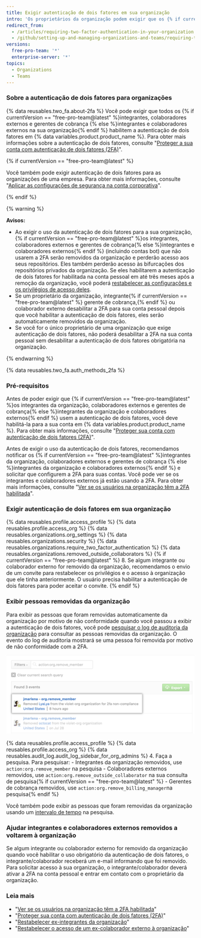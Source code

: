 ```yaml
---
title: Exigir autenticação de dois fatores em sua organização
intro: 'Os proprietários da organização podem exigir que os {% if currentVersion == "free-pro-team@latest" %}integrantes da organização, colaboradores externos e gerentes de cobrança{% else %}membros da organização e colaboradores externos{% endif %} habilitem a autenticação de dois fatores para suas contas pessoais, tornando mais difícil para atores maliciosos acessar os repositórios e configurações de uma organização.'
redirect_from:
  - /articles/requiring-two-factor-authentication-in-your-organization
  - /github/setting-up-and-managing-organizations-and-teams/requiring-two-factor-authentication-in-your-organization
versions:
  free-pro-team: '*'
  enterprise-server: '*'
topics:
  - Organizations
  - Teams
---
```


### Sobre a autenticação de dois fatores para organizações

{% data reusables.two_fa.about-2fa %} Você pode exigir que todos os {% if currentVersion == "free-pro-team@latest" %}integrantes, colaboradores externos e gerentes de cobrança {% else %}integrantes e colaboradores externos na sua organização{% endif %} habilitem a autenticação de dois fatores em {% data variables.product.product_name %}. Para obter mais informações sobre a autenticação de dois fatores, consulte "[Proteger a sua conta com autenticação de dois fatores (2FA)](/github/authenticating-to-github/securing-your-account-with-two-factor-authentication-2fa)".

{% if currentVersion == "free-pro-team@latest" %}

Você também pode exigir autenticação de dois fatores para as organizações de uma empresa. Para obter mais informações, consulte "[Aplicar as configurações de segurança na conta corporativa](/github/setting-up-and-managing-your-enterprise/enforcing-security-settings-in-your-enterprise-account#requiring-two-factor-authentication-for-organizations-in-your-enterprise-account)".

{% endif %}

{% warning %}

**Avisos:**

- Ao exigir o uso da autenticação de dois fatores para a sua organização, {% if currentVersion == "free-pro-team@latest" %}os integrantes, colaboradores externos e gerentes de cobrança{% else %}integrantes e colaboradores externos{% endif %} (incluindo contas bot) que não usarem a 2FA serão removidos da organização e perderão acesso aos seus repositórios. Eles também perderão acesso às bifurcações dos repositórios privados da organização. Se eles habilitarem a autenticação de dois fatores for habilitada na conta pessoal em até três meses após a remoção da organização, você poderá [restabelecer as configurações e os privilégios de acesso deles](/articles/reinstating-a-former-member-of-your-organization).
- Se um proprietário da organização, integrante{% if currentVersion == "free-pro-team@latest" %} gerente de cobrança,{% endif %} ou colaborador externo desabilitar a 2FA para sua conta pessoal depois que você habilitar a autenticação de dois fatores, eles serão automaticamente removidos da organização.
- Se você for o único proprietário de uma organização que exige autenticação de dois fatores, não poderá desabilitar a 2FA na sua conta pessoal sem desabilitar a autenticação de dois fatores obrigatória na organização.

{% endwarning %}

{% data reusables.two_fa.auth_methods_2fa %}

### Pré-requisitos

Antes de poder exigir que {% if currentVersion == "free-pro-team@latest" %}os integrantes da organização, colaboradores externos e gerentes de cobrança{% else %}integrantes da organização e colaboradores externos{% endif %} usem a autenticação de dois fatores, você deve habilitá-la para a sua conta em {% data variables.product.product_name %}. Para obter mais informações, consulte "[Proteger sua conta com autenticação de dois fatores (2FA)](/github/authenticating-to-github/securing-your-account-with-two-factor-authentication-2fa)".

Antes de exigir o uso da autenticação de dois fatores, recomendamos notificar os {% if currentVersion == "free-pro-team@latest" %}integrantes da organização, colaboradores externos e gerentes de cobrança {% else %}integrantes da organização e colaboradores externos{% endif %} e solicitar que configurem a 2FA para suas contas. Você pode ver se os integrantes e colaboradores externos já estão usando a 2FA. Para obter mais informações, consulte "[Ver se os usuários na organização têm a 2FA habilitada](/organizations/keeping-your-organization-secure/viewing-whether-users-in-your-organization-have-2fa-enabled)".

### Exigir autenticação de dois fatores em sua organização

{% data reusables.profile.access_profile %}
{% data reusables.profile.access_org %}
{% data reusables.organizations.org_settings %}
{% data reusables.organizations.security %}
{% data reusables.organizations.require_two_factor_authentication %}
{% data reusables.organizations.removed_outside_collaborators %}
{% if currentVersion == "free-pro-team@latest" %}
8. Se algum integrante ou colaborador externo for removido da organização, recomendamos o envio de um convite para restabelecer os privilégios e o acesso à organização que ele tinha anteriormente. O usuário precisa habilitar a autenticação de dois fatores para poder aceitar o convite.
{% endif %}

### Exibir pessoas removidas da organização

Para exibir as pessoas que foram removidas automaticamente da organização por motivo de não conformidade quando você passou a exibir a autenticação de dois fatores, você pode [pesquisar o log de auditoria da organização](/articles/reviewing-the-audit-log-for-your-organization/#accessing-the-audit-log) para consultar as pessoas removidas da organização. O evento do log de auditoria mostrará se uma pessoa foi removida por motivo de não conformidade com a 2FA.

![Evento do log de auditoria mostrando um usuário removido por motivo de não conformidade com a 2FA](/assets/images/help/2fa/2fa_noncompliance_audit_log_search.png)

{% data reusables.profile.access_profile %}
{% data reusables.profile.access_org %}
{% data reusables.audit_log.audit_log_sidebar_for_org_admins %}
4. Faça a pesquisa. Para pesquisar:
    - Integrantes da organização removidos, use `action:org.remove_member` na pesquisa
    - Colaboradores externos removidos, use `action:org.remove_outside_collaborator` na sua consulta de pesquisa{% if currentVersion == "free-pro-team@latest" %}
    - Gerentes de cobrança removidos, use `action:org.remove_billing_manager`na pesquisa{% endif %}

 Você também pode exibir as pessoas que foram removidas da organização usando um [intervalo de tempo](/articles/reviewing-the-audit-log-for-your-organization/#search-based-on-time-of-action) na pesquisa.

### Ajudar integrantes e colaboradores externos removidos a voltarem à organização

Se algum integrante ou colaborador externo for removido da organização quando você habilitar o uso obrigatório da autenticação de dois fatores, o integrante/colaborador receberá um e-mail informando que foi removido. Para solicitar acesso à sua organização, o integrante/colaborador deverá ativar a 2FA na conta pessoal e entrar em contato com o proprietário da organização.

### Leia mais

- "[Ver se os usuários na organização têm a 2FA habilitada](/articles/viewing-whether-users-in-your-organization-have-2fa-enabled)"
- "[Proteger sua conta com autenticação de dois fatores (2FA)](/articles/securing-your-account-with-two-factor-authentication-2fa)"
- "[Restabelecer ex-integrantes da organização](/articles/reinstating-a-former-member-of-your-organization)"
- "[Restabelecer o acesso de um ex-colaborador externo à organização](/articles/reinstating-a-former-outside-collaborator-s-access-to-your-organization)"
